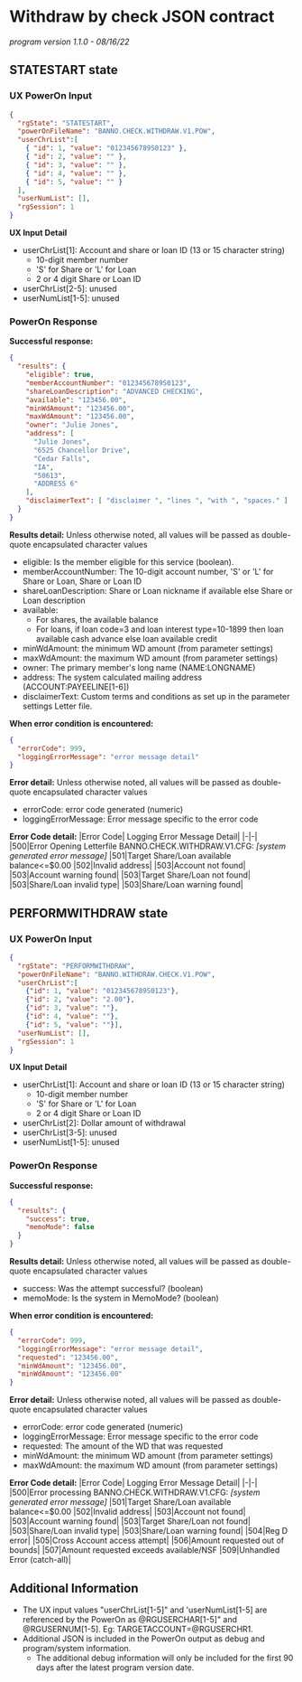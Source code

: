 
# Withdraw by check JSON contract
*program version 1.1.0 - 08/16/22*

## STATESTART state

### UX PowerOn Input
```json
{
  "rgState": "STATESTART",
  "powerOnFileName": "BANNO.CHECK.WITHDRAW.V1.POW",
  "userChrList":[
    { "id": 1, "value": "0123456789S0123" },
    { "id": 2, "value": "" },
    { "id": 3, "value": "" },
    { "id": 4, "value": "" },
    { "id": 5, "value": "" }
  ],
  "userNumList": [],
  "rgSession": 1
}
```
**UX Input Detail**
 - userChrList[1]: Account and share or loan ID (13 or 15 character string)
	 - 10-digit member number
	 - 'S' for Share or 'L' for Loan
	 - 2 or 4 digit Share or Loan ID
 - userChrList[2-5]: unused
 - userNumList[1-5]: unused

### PowerOn Response
 **Successful response:**
```json
{
  "results": {
    "eligible": true,
    "memberAccountNumber": "0123456789S0123",
    "shareLoanDescription": "ADVANCED CHECKING",
    "available": "123456.00",
    "minWdAmount": "123456.00",
    "maxWdAmount": "123456.00",
    "owner": "Julie Jones",
    "address": [
      "Julie Jones",
      "6525 Chancellor Drive",
      "Cedar Falls",
      "IA",
      "50613",
      "ADDRESS 6"
    ],
    "disclaimerText": [ "disclaimer ", "lines ", "with ", "spaces." ]
  }
}
```
**Results detail:**
Unless otherwise noted, all values will be passed as double-quote encapsulated character values
 - eligible: Is the member eligible for this service (boolean).
 - memberAccountNumber: The 10-digit account number, 'S' or 'L' for Share or Loan, Share or Loan ID
 - shareLoanDescription: Share or Loan nickname if available else Share or Loan description
 - available:
	 - For shares, the available balance
	 - For loans, if loan code=3 and loan interest type=10-1899 then loan available cash advance else loan available credit
 - minWdAmount: the minimum WD amount (from parameter settings)
 - maxWdAmount: the maximum WD amount (from parameter settings)
 - owner: The primary member's long name (NAME:LONGNAME)
 - address: The system calculated mailing address (ACCOUNT:PAYEELINE[1-6])
 - disclaimerText: Custom terms and conditions as set up in the parameter settings Letter file.

**When error condition is encountered:**
```json
{
  "errorCode": 999,
  "loggingErrorMessage": "error message detail"
}
```
**Error detail:**
Unless otherwise noted, all values will be passed as double-quote encapsulated character values
 - errorCode: error code generated (numeric)
 - loggingErrorMessage: Error message specific to the error code

**Error Code detail:**
|Error Code| Logging Error Message Detail|
|-|-|
|500|Error Opening Letterfile BANNO.CHECK.WITHDRAW.V1.CFG: *[system generated error message]*
|501|Target Share/Loan available balance<=$0.00
|502|Invalid address|
|503|Account not found|
|503|Account warning found|
|503|Target Share/Loan not found|
|503|Share/Loan invalid type|
|503|Share/Loan warning found|

## PERFORMWITHDRAW state

### UX PowerOn Input
```json
{
  "rgState": "PERFORMWITHDRAW",
  "powerOnFileName": "BANNO.WITHDRAW.CHECK.V1.POW",
  "userChrList":[
    {"id": 1, "value": "0123456789S0123"},
    {"id": 2, "value": "2.00"},
    {"id": 3, "value": ""},
    {"id": 4, "value": ""},
    {"id": 5, "value": ""}],
  "userNumList": [],
  "rgSession": 1
}
```
**UX Input Detail**
 - userChrList[1]: Account and share or loan ID (13 or 15 character string)
	 - 10-digit member number
	 - 'S' for Share or 'L' for Loan
	 - 2 or 4 digit Share or Loan ID
 - userChrList[2]: Dollar amount of withdrawal
 - userChrList[3-5]: unused
 - userNumList[1-5]: unused

### PowerOn Response
 **Successful response:**
```json
{
  "results": {
    "success": true,
    "memoMode": false
  }
}
```
**Results detail:**
Unless otherwise noted, all values will be passed as double-quote encapsulated character values
 - success: Was the attempt successful? (boolean)
 - memoMode: Is the system in MemoMode? (boolean)

**When error condition is encountered:**
```json
{
  "errorCode": 999,
  "loggingErrorMessage": "error message detail",
  "requested": "123456.00",
  "minWdAmount": "123456.00",
  "minWdAmount": "123456.00"
}
```
**Error detail:**
Unless otherwise noted, all values will be passed as double-quote encapsulated character values
 - errorCode: error code generated (numeric)
 - loggingErrorMessage: Error message specific to the error code
 - requested: The amount of the WD that was requested
 - minWdAmount: the minimum WD amount (from parameter settings)
 - maxWdAmount: the maximum WD amount (from parameter settings)

**Error Code detail:**
|Error Code| Logging Error Message Detail|
|-|-|
|500|Error processing BANNO.CHECK.WITHDRAW.V1.CFG: *[system generated error message]*
|501|Target Share/Loan available balance<=$0.00
|502|Invalid address|
|503|Account not found|
|503|Account warning found|
|503|Target Share/Loan not found|
|503|Share/Loan invalid type|
|503|Share/Loan warning found|
|504|Reg D error|
|505|Cross Account access attempt|
|506|Amount requested out of bounds|
|507|Amount requested exceeds available/NSF
|509|Unhandled Error (catch-all)|

## Additional Information

 - The UX input values "userChrList[1-5]" and 'userNumList[1-5] are referenced by the PowerOn as  @RGUSERCHAR[1-5]" and @RGUSERNUM[1-5].   Eg: TARGETACCOUNT=@RGUSERCHR1.
 - Additional JSON is included in the PowerOn output as debug and program/system information.
	 - The additional debug information will only be included for the first 90 days after the latest program version date.
